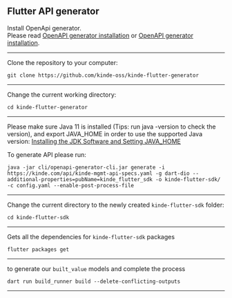## Flutter API generator

Install OpenApi generator.<br />
Please read [OpenAPI generator installation](https://github.com/OpenAPITools/openapi-generator#1---installation) or [OpenAPI generator installation](https://openapi-generator.tech/docs/installation).

---
Clone the repository to your computer:
```
git clone https://github.com/kinde-oss/kinde-flutter-generator
```
---
Change the current working directory:
```
cd kinde-flutter-generator
```
---
Please make sure Java 11 is installed (Tips: run java -version to check the version), and export JAVA_HOME in order to use the supported Java version:
[Installing the JDK Software and Setting JAVA_HOME](https://docs.oracle.com/cd/E19182-01/821-0917/inst_jdk_javahome_t/index.html)

To generate API please run:
```
java -jar cli/openapi-generator-cli.jar generate -i https://kinde.com/api/kinde-mgmt-api-specs.yaml -g dart-dio --additional-properties=pubName=kinde_flutter_sdk -o kinde-flutter-sdk/ -c config.yaml --enable-post-process-file
```
---

Change the current directory to the newly created `kinde-flutter-sdk` folder:
```
cd kinde-flutter-sdk
```
---

Gets all the dependencies for `kinde-flutter-sdk` packages
```
flutter packages get
```
---

to generate our `built_value` models and complete the process
```
dart run build_runner build --delete-conflicting-outputs
```
---
